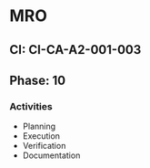 # MRO

## CI: CI-CA-A2-001-003
## Phase: 10

### Activities
- Planning
- Execution
- Verification
- Documentation
